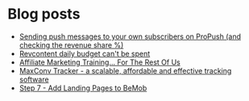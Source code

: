 # Blog posts
<!-- BLOG-POST-LIST:START -->
- [Sending push messages to your own subscribers on ProPush &lpar;and checking the revenue share %&rpar;](https://afflift.com/f/threads/sending-push-messages-to-your-own-subscribers-on-propush-and-checking-the-revenue-share.10040/)
- [Revcontent daily budget can&#39;t be spent](https://afflift.com/f/threads/revcontent-daily-budget-cant-be-spent.10060/)
- [Affiliate Marketing Training... For The Rest Of Us](https://afflift.com/f/threads/affiliate-marketing-training-for-the-rest-of-us.10059/)
- [MaxConv Tracker - a scalable, affordable and effective tracking software](https://afflift.com/f/threads/maxconv-tracker-a-scalable-affordable-and-effective-tracking-software.9941/)
- [Step 7 - Add Landing Pages to BeMob](https://afflift.com/f/threads/step-7-add-landing-pages-to-bemob.7478/)
<!-- BLOG-POST-LIST:END -->
